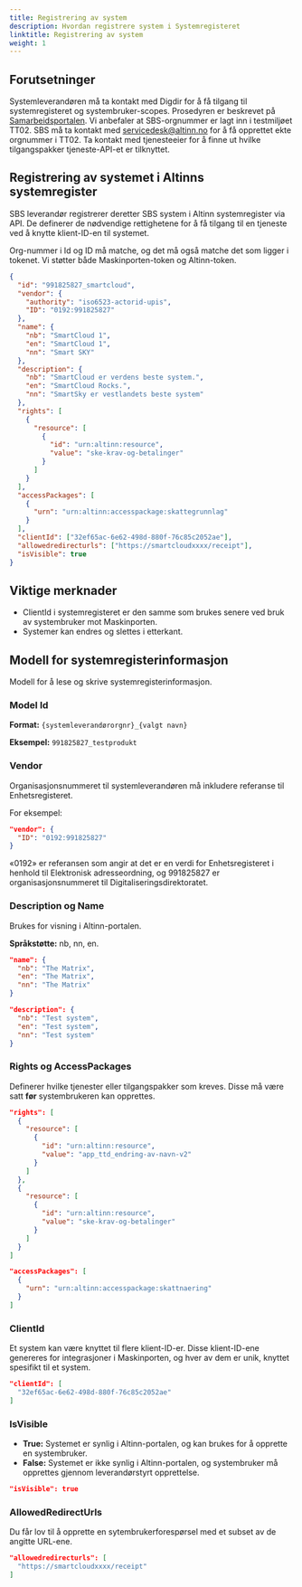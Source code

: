 ```yaml
---
title: Registrering av system
description: Hvordan registrere system i Systemregisteret
linktitle: Registrering av system
weight: 1
---
```


## Forutsetninger

Systemleverandøren må ta kontakt med Digdir for å få tilgang til systemregisteret og systembruker-scopes. Prosedyren er beskrevet på [Samarbeidsportalen](https://samarbeid.digdir.no/). Vi anbefaler at SBS-orgnummer er lagt inn i testmiljøet TT02. SBS må ta kontakt med servicedesk@altinn.no for å få opprettet ekte orgnummer i TT02. Ta kontakt med tjenesteeier for å finne ut hvilke tilgangspakker tjeneste-API-et er tilknyttet.

## Registrering av systemet i Altinns systemregister

SBS leverandør registrerer deretter SBS system i Altinn systemregister via API. De definerer de nødvendige rettighetene for å få tilgang til en tjeneste ved å knytte klient-ID-en til systemet.

Org-nummer i Id og ID må matche, og det må også matche det som ligger i tokenet. Vi støtter både Maskinporten-token og Altinn-token.

```json
{
  "id": "991825827_smartcloud",
  "vendor": {
    "authority": "iso6523-actorid-upis",
    "ID": "0192:991825827"
  },
  "name": {
    "nb": "SmartCloud 1",
    "en": "SmartCloud 1",
    "nn": "Smart SKY"
  },
  "description": {
    "nb": "SmartCloud er verdens beste system.",
    "en": "SmartCloud Rocks.",
    "nn": "SmartSky er vestlandets beste system"
  },
  "rights": [
    {
      "resource": [
        {
          "id": "urn:altinn:resource",
          "value": "ske-krav-og-betalinger"
        }
      ]
    }
  ],
  "accessPackages": [
    {
      "urn": "urn:altinn:accesspackage:skattegrunnlag"
    }
  ],
  "clientId": ["32ef65ac-6e62-498d-880f-76c85c2052ae"],
  "allowedredirecturls": ["https://smartcloudxxxx/receipt"],
  "isVisible": true
}
```

## Viktige merknader

- ClientId i systemregisteret er den samme som brukes senere ved bruk av systembruker mot Maskinporten.
- Systemer kan endres og slettes i etterkant.

## Modell for systemregisterinformasjon

Modell for å lese og skrive systemregisterinformasjon.

### Model Id

**Format:** `{systemleverandørorgnr}_{valgt navn}`

**Eksempel:** `991825827_testprodukt`

### Vendor

Organisasjonsnummeret til systemleverandøren må inkludere referanse til Enhetsregisteret.

For eksempel:

```json
"vendor": {
  "ID": "0192:991825827"
}
```

«0192» er referansen som angir at det er en verdi for Enhetsregisteret i henhold til Elektronisk adresseordning, og 991825827 er organisasjonsnummeret til Digitaliseringsdirektoratet.

### Description og Name

Brukes for visning i Altinn-portalen.

**Språkstøtte:** nb, nn, en.

```json
"name": {
  "nb": "The Matrix",
  "en": "The Matrix",
  "nn": "The Matrix"
}

"description": {
  "nb": "Test system",
  "en": "Test system",
  "nn": "Test system"
}
```

### Rights og AccessPackages

Definerer hvilke tjenester eller tilgangspakker som kreves. Disse må være satt **før** systembrukeren kan opprettes.

```json
"rights": [
  {
    "resource": [
      {
        "id": "urn:altinn:resource",
        "value": "app_ttd_endring-av-navn-v2"
      }
    ]
  },
  {
    "resource": [
      {
        "id": "urn:altinn:resource",
        "value": "ske-krav-og-betalinger"
      }
    ]
  }
]

"accessPackages": [
  {
    "urn": "urn:altinn:accesspackage:skattnaering"
  }
]
```

### ClientId

Et system kan være knyttet til flere klient-ID-er. Disse klient-ID-ene genereres for integrasjoner i Maskinporten, og hver av dem er unik, knyttet spesifikt til et system.

```json
"clientId": [
  "32ef65ac-6e62-498d-880f-76c85c2052ae"
]
```

### IsVisible

- **True:** Systemet er synlig i Altinn-portalen, og kan brukes for å opprette en systembruker.
- **False:** Systemet er ikke synlig i Altinn-portalen, og systembruker må opprettes gjennom leverandørstyrt opprettelse.

```json
"isVisible": true
```

### AllowedRedirectUrls

Du får lov til å opprette en sytembrukerforespørsel med et subset av de angitte URL-ene.

```json
"allowedredirecturls": [
  "https://smartcloudxxxx/receipt"
]
```
